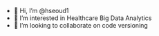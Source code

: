 - 👋 Hi, I’m @hseoud1
- 👀 I’m interested in Healthcare Big Data Analytics
- 💞️ I’m looking to collaborate on code versioning

<!---
hseoud1/hseoud1 is a ✨ special ✨ repository because its `README.md` (this file) appears on your GitHub profile.
You can click the Preview link to take a look at your changes.
--->
